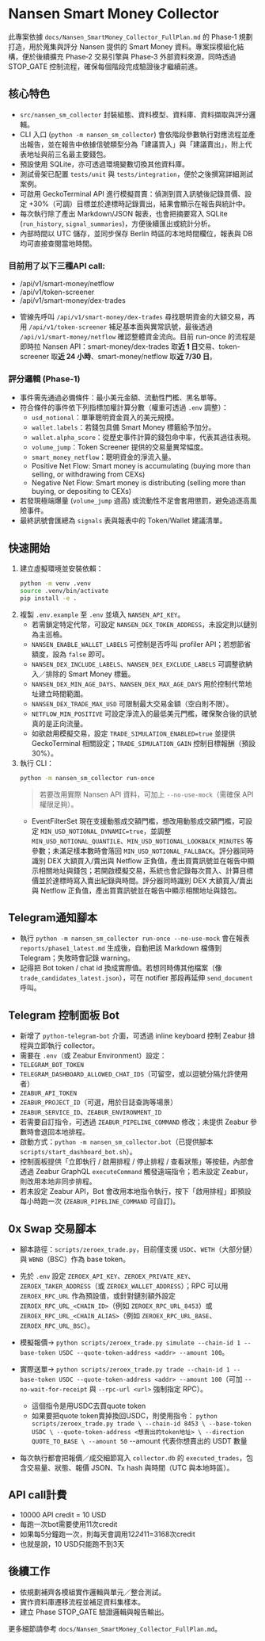 # Nansen Smart Money Collector

此專案依據 `docs/Nansen_SmartMoney_Collector_FullPlan.md` 的 Phase‑1 規劃打造，用於蒐集與評分 Nansen 提供的 Smart Money 資料。專案採模組化結構，便於後續擴充 Phase‑2 交易引擎與 Phase‑3 外部資料來源，同時透過 STOP_GATE 控制流程，確保每個階段完成驗證後才繼續前進。

## 核心特色
- `src/nansen_sm_collector` 封裝組態、資料模型、資料庫、資料擷取與評分邏輯。
- CLI 入口 (`python -m nansen_sm_collector`) 會依階段參數執行對應流程並產出報告，並在報告中依據信號類型分為「建議買入」與「建議賣出」，附上代表地址與前三名最主要錢包。
- 預設使用 SQLite，亦可透過環境變數切換其他資料庫。
- 測試骨架已配置 `tests/unit` 與 `tests/integration`，便於之後撰寫詳細測試案例。
- 可啟用 GeckoTerminal API 進行模擬買賣：偵測到買入訊號後記錄買價、設定 +30%（可調）目標並於達標時記錄賣出，結果會顯示在報告與統計中。
- 每次執行除了產出 Markdown/JSON 報表，也會把摘要寫入 SQLite (`run_history`, `signal_summaries`)，方便後續匯出或統計分析。
- 內部時間以 UTC 儲存，並同步保存 Berlin 時區的本地時間欄位，報表與 DB 均可直接查閱當地時間。

### 目前用了以下三種API call: 
- /api/v1/smart-money/netflow 
- /api/v1/token-screener 
- /api/v1/smart-money/dex-trades 
* 管線先呼叫 `/api/v1/smart-money/dex-trades` 尋找聰明資金的大額交易，再用 `/api/v1/token-screener` 補足基本面與異常訊號，最後透過 `/api/v1/smart-money/netflow` 確認整體資金流向。目前 run-once 的流程是即時拉 Nansen API：smart-money/dex-trades 取**近 1 日**交易、token-screener 取**近 24 小時**、smart-money/netflow 取**近 7/30 日**。

### 評分邏輯 (Phase‑1)
- 事件需先通過必備條件：最小美元金額、流動性門檻、黑名單等。
- 符合條件的事件依下列指標加權計算分數（權重可透過 `.env` 調整）：
  - `usd_notional`：單筆聰明資金買入的美元規模。
  - `wallet.labels`：若錢包具備 Smart Money 標籤給予加分。
  - `wallet.alpha_score`：從歷史事件計算的錢包命中率，代表其過往表現。
  - `volume_jump`：Token Screener 提供的交易量異常幅度。
  - `smart_money_netflow`：聰明資金的淨流入量。
   * Positive Net Flow: Smart money is accumulating (buying more than selling, or withdrawing from CEXs)
   * Negative Net Flow: Smart money is distributing (selling more than buying, or depositing to CEXs)
- 若發現極端爆量 (`volume_jump` 過高) 或流動性不足會套用懲罰，避免追逐高風險事件。
- 最終訊號會匯總為 `signals` 表與報表中的 Token/Wallet 建議清單。

## 快速開始
1. 建立虛擬環境並安裝依賴：
   ```bash
   python -m venv .venv
   source .venv/bin/activate
   pip install -e .
   ```
2. 複製 `.env.example` 至 `.env` 並填入 `NANSEN_API_KEY`。
   - 若需鎖定特定代幣，可設定 `NANSEN_DEX_TOKEN_ADDRESS`，未設定則以鏈別為主巡檢。
   - `NANSEN_ENABLE_WALLET_LABELS` 可控制是否呼叫 profiler API；若想節省額度，設為 `false` 即可。
   - `NANSEN_DEX_INCLUDE_LABELS`、`NANSEN_DEX_EXCLUDE_LABELS` 可調整欲納入／排除的 Smart Money 標籤。
   - `NANSEN_DEX_MIN_AGE_DAYS`、`NANSEN_DEX_MAX_AGE_DAYS` 用於控制代幣地址建立時間範圍。
   - `NANSEN_DEX_TRADE_MAX_USD` 可限制最大交易金額（空白則不限）。
   - `NETFLOW_MIN_POSITIVE` 可設定淨流入的最低美元門檻，確保聚合後的訊號真的是正向流量。
   - 如欲啟用模擬交易，設定 `TRADE_SIMULATION_ENABLED=true` 並提供 GeckoTerminal 相關設定；`TRADE_SIMULATION_GAIN` 控制目標報酬（預設 30%）。
3. 執行 CLI：
   ```bash
   python -m nansen_sm_collector run-once
   ```
   > 若要改用實際 Nansen API 資料，可加上 `--no-use-mock`（需確保 API 權限足夠）。
   - EventFilterSet 現在支援動態成交額門檻，想改用動態成交額門檻，可設定 `MIN_USD_NOTIONAL_DYNAMIC=true`，並調整 `MIN_USD_NOTIONAL_QUANTILE`、`MIN_USD_NOTIONAL_LOOKBACK_MINUTES` 等參數；未滿足樣本數時會落回 `MIN_USD_NOTIONAL_FALLBACK`。評分器同時識別 DEX 大額買入/賣出與 Netflow 正負值，產出買賣訊號並在報告中顯示相關地址與錢包；若開啟模擬交易，系統也會記錄每次買入、計算目標價並於達標時寫入賣出紀錄與時間。評分器同時識別 DEX 大額買入/賣出與 Netflow 正負值，產出買賣訊號並在報告中顯示相關地址與錢包。

## Telegram通知腳本
- 執行 `python -m nansen_sm_collector run-once --no-use-mock` 會在報表 `reports/phase1_latest.md` 生成後，自動把該 Markdown 檔傳到 Telegram；失敗時會記錄 warning。
- 記得把 Bot token / chat id 換成實際值。若想同時傳其他檔案（像 `trade_candidates_latest.json`），可在 notifier 那段再延伸 `send_document` 呼叫。

## Telegram 控制面板 Bot
- 新增了 `python-telegram-bot` 介面，可透過 inline keyboard 控制 Zeabur 排程與立即執行 collector。
- 需要在 `.env`（或 Zeabur Environment）設定：
- `TELEGRAM_BOT_TOKEN`
- `TELEGRAM_DASHBOARD_ALLOWED_CHAT_IDS`（可留空，或以逗號分隔允許使用者）
- `ZEABUR_API_TOKEN`
- `ZEABUR_PROJECT_ID`（可選，用於日誌查詢等場景）
- `ZEABUR_SERVICE_ID`、`ZEABUR_ENVIRONMENT_ID`
- 若需要自訂指令，可透過 `ZEABUR_PIPELINE_COMMAND` 修改；未提供 Zeabur 參數時會退回本地排程。
- 啟動方式：`python -m nansen_sm_collector.bot`（已提供腳本 `scripts/start_dashboard_bot.sh`）。
- 控制面板提供「立即執行 / 啟用排程 / 停止排程 / 查看狀態」等按鈕，內部會透過 Zeabur GraphQL `executeCommand` 觸發遠端指令；若未設定 Zeabur，則改用本地非同步排程。
- 若未設定 Zeabur API，Bot 會改用本地指令執行，按下「啟用排程」即預設每小時跑一次 (`ZEABUR_PIPELINE_COMMAND` 可自訂)。

## 0x Swap 交易腳本
- 腳本路徑：`scripts/zeroex_trade.py`，目前僅支援 `USDC`、`WETH`（大部分鏈）與 `WBNB`（BSC）作為 base token。
- 先於 `.env` 設定 `ZEROEX_API_KEY`、`ZEROEX_PRIVATE_KEY`、`ZEROEX_TAKER_ADDRESS`（或 `ZEROEX_WALLET_ADDRESS`）；RPC 可以用 `ZEROEX_RPC_URL` 作為預設值，或針對鏈別額外設定 `ZEROEX_RPC_URL_<CHAIN_ID>`（例如 `ZEROEX_RPC_URL_8453`）或 `ZEROEX_RPC_URL_<CHAIN_ALIAS>`（例如 `ZEROEX_RPC_URL_BASE`、`ZEROEX_RPC_URL_BSC`）。
- 模擬報價→ `python scripts/zeroex_trade.py simulate --chain-id 1 --base-token USDC --quote-token-address <addr> --amount 100`。
- 實際送單→ `python scripts/zeroex_trade.py trade --chain-id 1 --base-token USDC --quote-token-address <addr> --amount 100`（可加 `--no-wait-for-receipt` 與 `--rpc-url <url>` 強制指定 RPC）。
  - 這個指令是用USDC去買quote token
  - 如果要把quote token賣掉換回USDC，則使用指令：
   `python scripts/zeroex_trade.py trade \
      --chain-id 8453 \
      --base-token USDC \
      --quote-token-address <想賣出的token地址> \
      --direction QUOTE_TO_BASE \
      --amount 50` --amount 代表你想賣出的 USDT 數量

- 每次執行都會把報價／成交細節寫入 `collector.db` 的 `executed_trades`，包含交易量、狀態、報價 JSON、Tx hash 與時間（UTC 與本地時區）。

## API call計費
- 10000 API credit = 10 USD
- 每跑一次bot需要使用11次credit
- 如果每5分鐘跑一次，則每天會調用12*24*11=3168次credit
- 也就是說，10 USD只能跑不到3天

## 後續工作
- 依規劃補齊各模組實作邏輯與單元／整合測試。
- 實作資料庫遷移流程並補足資料集樣本。
- 建立 Phase STOP_GATE 驗證邏輯與報告輸出。

更多細節請參考 `docs/Nansen_SmartMoney_Collector_FullPlan.md`。
